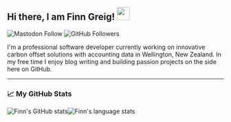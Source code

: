 ## Hi there, I am Finn Greig! <img src="https://raw.githubusercontent.com/MartinHeinz/MartinHeinz/master/wave.gif" width="30px">

![Mastodon Follow](https://img.shields.io/mastodon/follow/109348191380012340?domain=https%3A%2F%2Fmastodon.nz&style=social)
![GitHub Followers](https://img.shields.io/github/followers/finngreig?label=People%20following%20me%20on%20GitHub&style=social)

I'm a professional software developer currently working on innovative carbon offset solutions with accounting data in Wellington, New Zealand. In my free time I enjoy blog writing and building passion projects on the side here on GitHub.

---

### &#x1f4c8; My GitHub Stats

<div align="center">
  <div style="display: flex;">
    <img src="https://github-readme-stats.vercel.app/api?username=finngreig&theme=transparent&show_icons=true" alt="Finn's GitHub stats" />
    <img src="https://github-readme-stats.vercel.app/api/top-langs/?username=finngreig&size_weight=0.5&count_weight=0.5&theme=transparent&layout=compact" alt="Finn's language stats" />
  </div>
</div>
